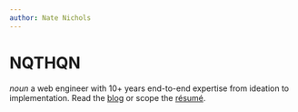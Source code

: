 ```yaml
---
author: Nate Nichols
---
```


# NQTHQN
_noun_ a web engineer with 10+ years end-to-end expertise from ideation to implementation. Read the [blog](/posts) or scope the [résumé](/resume).
